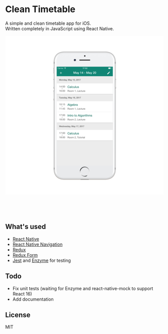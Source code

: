 # Clean Timetable

A simple and clean timetable app for iOS.  
Written completely in JavaScript using React Native.

![Screenshot](/assets/main-screen.png?raw=true)

<a href="https://itunes.apple.com/us/app/clean-timetable/id1242105557?mt=8" style="display:inline-block;overflow:hidden;background:url(//linkmaker.itunes.apple.com/assets/shared/badges/en-us/appstore-lrg.svg) no-repeat;width:135px;height:40px;background-size:contain;"></a>

## What's used

* [React Native](https://facebook.github.io/react-native/)
* [React Native Navigation](https://github.com/wix/react-native-navigation)
* [Redux](http://redux.js.org/)
* [Redux Form](http://redux-form.com/6.7.0/)
* [Jest](https://facebook.github.io/jest/) and [Enzyme](http://airbnb.io/enzyme/index.html) for testing

## Todo

* Fix unit tests (waiting for Enzyme and react-native-mock to support React 16)
* Add documentation

## License

MIT
